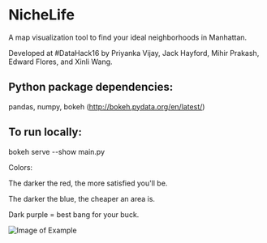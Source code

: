 # NicheLife
A map visualization tool to find your ideal neighborhoods in Manhattan.

Developed at #DataHack16 by Priyanka Vijay, Jack Hayford, Mihir Prakash, Edward Flores, and Xinli Wang.

## Python package dependencies:
pandas, numpy, bokeh (http://bokeh.pydata.org/en/latest/)

## To run locally:
bokeh serve --show main.py

Colors: 


The darker the red, the more satisfied you'll be.

The darker the blue, the cheaper an area is.

Dark purple = best bang for your buck.

![Image of Example](https://github.com/priya-vijay/NicheLife/blob/master/examples/NicheLife_example.png)
